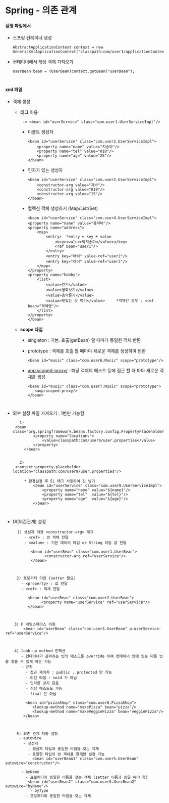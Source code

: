 # Spring - 의존 관계

#### 실행 파일에서 
  - 스프링 컨테이너 생성 
  
        AbstractApplicationContext context = new GenericXmlApplicationContext("classpath:com/user1/applicationContext.xml");
    
  - 컨테이너에서 해당 객체 가져오기 
  
        UserBean bean = (UserBean)context.getBean("userBean");

#
#### xml 파일 
  - 객체 생성 
    - **<bean> 태그** 이용
	
           -> <bean id="userService" class="com.user1.UserServiceImpl"/>  
    
      - 디폴트 생성자
      
		    <bean id="userService" class="com.user2.UserServiceImpl">
				<property name="name" value="지송아"/>
				<property name="tel" value="010"/>
				<property name="age" value="25"/>
		    </bean>		
	
      - 인자가 있는 생성자 
      
		    <bean id="userService" class="com.user2.UserServiceImpl">
				<constructor-arg value="자바"/>
				<constructor-arg value="010"/>
				<constructor-arg value="19"/>
		    </bean> 		

      - 컬렉션 객체 생성하기 (Map/List/Set)	
	
		    <bean id="userService" class="com.user4.UserServiceImpl">
			<property name="name" value="홍자바"/>
			<property name="address">
				<map>				
					<entry>  *entry = key + value
						<key><value>박지송아</value></key>					
						<ref bean="user1"/>    
					</entry>
					<entry key="애비" value-ref="user2"/>
					<entry key="레이" value-ref="user3"/>			
				</map>	
			</property>
			<property name="hobby">
				<list>				
					<value>걷기</value>    
					<value>영화보기</value>
					<value>음악듣기</value>
					<value>맛있는 것 먹기</value>		*객체인 경우 : <ref bean="객체명"/>
				</list>
			</property>
		    </bean>  

    - **scope 타입** 
       - singleton : 기본. 호출(getBean) 할 때마다 동일한 객체 반환 
       - prototype : 객체를 호출 할 때마다 새로운 객체를 생성하여 반환 
	  
	         <bean id="music" class="com.user6.Music" scope="prototype"/> 	
	 
       - <aop:scoped-proxy/> : 해당 객체의 메소드 등에 접근 할 때 마다 새로운 객체를 생성 
       
	         <bean id="music" class="com.user7.Music" scope="prototype">
	 		    <aop:scoped-proxy/>
	         </bean>	

#

 - 외부 설정 파일 가져오기 : 1번만 가능함 
 
 
	      1) 
		<bean class="org.springframework.beans.factory.config.PropertyPlaceholderConfigurer">
				<property name="locations">
					<value>classpath:com/user9/user.properties</value>
				</property> 	
			</bean>  
			

	      2) 
		<context:property-placeholder location="classpath:com/user9/user.properties"/>	  		

			* 환경설정 후 EL 태그 사용하여 값 넣기
				<bean id="userService" class="com.user9.UserServiceImpl">
					<property name="name" value="${name}"/>
					<property name="tel"  value="${tel}"/>
					<property name="age"  value="${age}"/>
				</bean>
	 

#
- DI(의존관계) 설정

	    1) 생성자 이용 <constructor-arg> 태그  
		   - <ref> : 빈 객체 전달
		   - <value> : 기본 데이터 타입 or String 타입 값 전달 

			  <bean id="userBean" class="com.user1.UserBean">        	
					<constructor-arg ref="userService"/>		
			  </bean>
#

	     2) 프로퍼티 이용 (setter 필요)
		   - <property> : 값 전달 
		   - <ref> : 객체 전달 

			  <bean id="userBean" class="com.user2.UserBean">
					<property name="userService" ref="userService"/>	
			  </bean>
			  
#
	    3) P 네임스페이스 이용 
			<bean id="userBean" class="com.user3.UserBean" p:userService-ref="userService"/>
			
#
	    4) look-up method 인젝션 
	       - 컨테이너가 관리하는 빈의 메소드를 override 하여 컨테이너 안에 있는 다른 빈을 찾을 수 있게 하는 기능 
		   - 규칙 
		     - 접근 제어자 : public , protected 만 가능 
			 - 리턴 타입 : void 가 아님 
			 - 인자를 갖지 않음 
			 - 추상 메소드도 가능 
			 - final 은 아님 

			 <bean id="pizzaShop" class="com.user8.PizzaShop">
				<lookup-method name="makePizza" bean="pizza"/>
				<lookup-method name="makeVeggiePizza" bean="veggiePizza"/>
			</bean>
#

	     5) 의존 관계 자동 설정 
		  - autowire 
		    - 생성자  
		      - 생성자 타입과 동일한 타입을 갖는 객체
		      - 동일한 타입의 빈 객체를 한개만 설정 가능 
				<bean id="userBean1" class="com.user5.UserBean" autowire="constructor"/>

		   - byName 
		     - 프로퍼티와 동일한 이름을 갖는 객체 (setter 이름과 동일 해야 함)
			  <bean id="userBean2" class="com.user5.UserBean2" autowire="byName"/>	
	           - byType 
		     - 프로퍼티와 동일한 타입을 갖는 객체			

